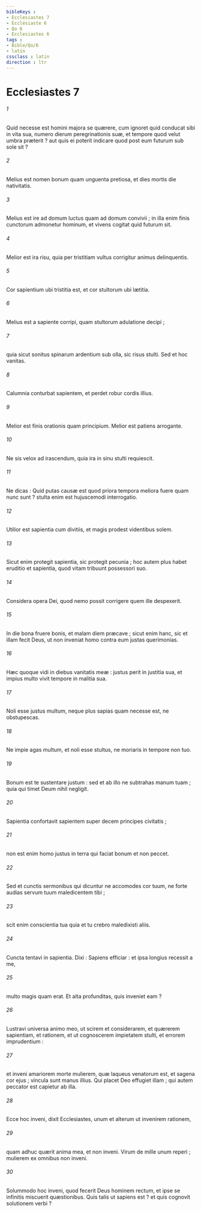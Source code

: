 ```yaml
---
bibleKeys : 
- Ecclesiastes 7
- Ecclésiaste 6
- Qo 6
- Ecclesiastes 6
tags : 
- Bible/Qo/6
- latin
cssclass : latin
direction : ltr
---
```


# Ecclesiastes 7

###### 1
Quid necesse est homini majora se quærere, cum ignoret quid conducat sibi in vita sua, numero dierum peregrinationis suæ, et tempore quod velut umbra præterit ? aut quis ei poterit indicare quod post eum futurum sub sole sit ?
###### 2
Melius est nomen bonum quam unguenta pretiosa, et dies mortis die nativitatis.
###### 3
Melius est ire ad domum luctus quam ad domum convivii ; in illa enim finis cunctorum admonetur hominum, et vivens cogitat quid futurum sit.
###### 4
Melior est ira risu, quia per tristitiam vultus corrigitur animus delinquentis.
###### 5
Cor sapientium ubi tristitia est, et cor stultorum ubi lætitia.
###### 6
Melius est a sapiente corripi, quam stultorum adulatione decipi ;
###### 7
quia sicut sonitus spinarum ardentium sub olla, sic risus stulti. Sed et hoc vanitas.
###### 8
Calumnia conturbat sapientem, et perdet robur cordis illius.
###### 9
Melior est finis orationis quam principium. Melior est patiens arrogante.
###### 10
Ne sis velox ad irascendum, quia ira in sinu stulti requiescit.
###### 11
Ne dicas : Quid putas causæ est quod priora tempora meliora fuere quam nunc sunt ? stulta enim est hujuscemodi interrogatio.
###### 12
Utilior est sapientia cum divitiis, et magis prodest videntibus solem.
###### 13
Sicut enim protegit sapientia, sic protegit pecunia ; hoc autem plus habet eruditio et sapientia, quod vitam tribuunt possessori suo.
###### 14
Considera opera Dei, quod nemo possit corrigere quem ille despexerit.
###### 15
In die bona fruere bonis, et malam diem præcave ; sicut enim hanc, sic et illam fecit Deus, ut non inveniat homo contra eum justas querimonias.
###### 16
Hæc quoque vidi in diebus vanitatis meæ : justus perit in justitia sua, et impius multo vivit tempore in malitia sua.
###### 17
Noli esse justus multum, neque plus sapias quam necesse est, ne obstupescas.
###### 18
Ne impie agas multum, et noli esse stultus, ne moriaris in tempore non tuo.
###### 19
Bonum est te sustentare justum : sed et ab illo ne subtrahas manum tuam ; quia qui timet Deum nihil negligit.
###### 20
Sapientia confortavit sapientem super decem principes civitatis ;
###### 21
non est enim homo justus in terra qui faciat bonum et non peccet.
###### 22
Sed et cunctis sermonibus qui dicuntur ne accomodes cor tuum, ne forte audias servum tuum maledicentem tibi ;
###### 23
scit enim conscientia tua quia et tu crebro maledixisti aliis.
###### 24
Cuncta tentavi in sapientia. Dixi : Sapiens efficiar : et ipsa longius recessit a me,
###### 25
multo magis quam erat. Et alta profunditas, quis inveniet eam ?
###### 26
Lustravi universa animo meo, ut scirem et considerarem, et quærerem sapientiam, et rationem, et ut cognoscerem impietatem stulti, et errorem imprudentium :
###### 27
et inveni amariorem morte mulierem, quæ laqueus venatorum est, et sagena cor ejus ; vincula sunt manus illius. Qui placet Deo effugiet illam ; qui autem peccator est capietur ab illa.
###### 28
Ecce hoc inveni, dixit Ecclesiastes, unum et alterum ut invenirem rationem,
###### 29
quam adhuc quærit anima mea, et non inveni. Virum de mille unum reperi ; mulierem ex omnibus non inveni.
###### 30
Solummodo hoc inveni, quod fecerit Deus hominem rectum, et ipse se infinitis miscuerit quæstionibus. Quis talis ut sapiens est ? et quis cognovit solutionem verbi ?
